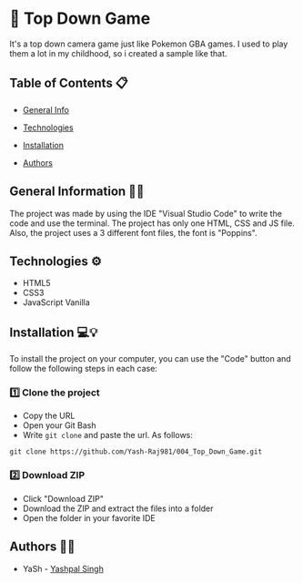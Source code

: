 # 🔑 Top Down Game

It's a top down camera game just like Pokemon GBA games. I used to play them a lot in my childhood, so i created a sample like that.

## Table of Contents 📋

- [General Info](#General_Information)

- [Technologies](#Technologies)

- [Installation](#Installation)

- [Authors](#Authors)

## General Information 🙋‍♂️

The project was made by using the IDE "Visual Studio Code" to write the code and use the terminal. The project has only one HTML, CSS and JS file. Also, the project uses a 3 different font files, the font is "Poppins".

## Technologies ⚙️

- HTML5
- CSS3
- JavaScript Vanilla

## Installation 💻💡

To install the project on your computer, you can use the "Code" button and follow the following steps in each case:

### 1️⃣ Clone the project

- Copy the URL
- Open your Git Bash
- Write `git clone` and paste the url. As follows:

```
git clone https://github.com/Yash-Raj981/004_Top_Down_Game.git
```

### 2️⃣ Download ZIP

- Click "Download ZIP"
- Download the ZIP and extract the files into a folder
- Open the folder in your favorite IDE

## Authors 🦸‍♀️

- YaSh - [Yashpal Singh](https://github.com/Yash-Raj981)
